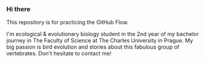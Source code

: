 ### Hi there
This repository is for practicing the GitHub Flow.

I'm ecological & evolutionary biology student in the 2nd year of my bachelor journey in The Faculty of Science at The Charles University in Prague.
My big passion is bird evolution and stories about this fabulous group of vertebrates. Don't hesitate to contact me!
